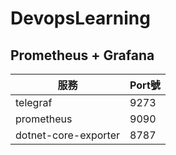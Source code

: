 # DevopsLearning



## Prometheus + Grafana

|  服務	| Port號 |
|  ----	| ---- |
| telegraf              | 9273 |
| prometheus            | 9090 |
| dotnet-core-exporter  | 8787 |